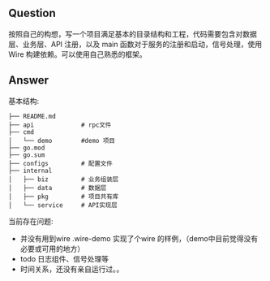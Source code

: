 Question
---
按照自己的构想，写一个项目满足基本的目录结构和工程，代码需要包含对数据层、业务层、API 注册，以及 main 函数对于服务的注册和启动，信号处理，使用 Wire 构建依赖。可以使用自己熟悉的框架。

Answer
---
基本结构:
```
├── README.md
├── api             # rpc文件
├── cmd
│   └── demo        #demo 项目
├── go.mod
├── go.sum
├── configs         # 配置文件
├── internal
│   ├── biz         # 业务组装层
│   ├── data        # 数据层
│   ├── pkg         # 项目共有库
│   └── service     # API实现层
```

当前存在问题:
- 并没有用到wire .wire-demo 实现了个wire 的样例，（demo中目前觉得没有必要或可用的地方）
- todo 日志组件、信号处理等
- 时间关系，还没有亲自运行过。。